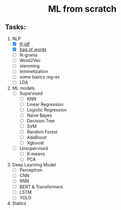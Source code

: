 <h1 align="center">ML from scratch</h1>

## Tasks:
1. NLP
   - [x] [tf-idf](tf-idf1.py) 
   - [x] [bag of words](bag_of_words.py)
   - [ ] N-grams
   - [ ] Word2Vec
   - [ ] stemming
   - [ ] lemmetization
   - [ ] some basics reg-ex
   - [ ] LDA
   
2. ML models
   - [ ] Supervised
     - [ ] KNN
     - [ ] Linear Regression
     - [ ] Logistic Regression
     - [ ] Naive Bayes
     - [ ] Decision Tree
     - [ ] SVM
     - [ ] Random Forest
     - [ ] AdaBoost
     - [ ] Xgboost
   - [ ] Unsupervised
     - [ ] K-means
     - [ ] PCA
3. Deep Learning Model
   - [ ] Perceptron
   - [ ] CNN
   - [ ] RNN
   - [ ] BERT & Transformers
   - [ ] LSTM
   - [ ] YOLO

3. Statics
